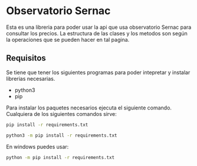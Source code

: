 # Observatorio Sernac

Esta es una libreria para poder usar la api que usa observatorio Sernac para consultar los precios. La estructura de las clases y los metodos son según la operaciones que se pueden hacer en tal pagina.

## Requisitos
Se tiene que tener los siguientes programas para poder intepretar y instalar librerias necesarias.

- python3
- pip

Para instalar los paquetes necesarios ejecuta el siguiente comando.
Cualquiera de los siguientes comandos sirve:
```sh
pip install -r requirements.txt
```
```sh
python3 -m pip install -r requirements.txt
```
En windows puedes usar:
```sh
python -m pip install -r requirements.txt
```






